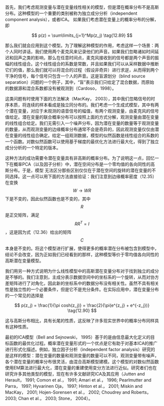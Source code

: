 首先，我们考虑观测变量与潜在变量线性相关的模型，但是潜在概率分布不是高斯分布。这种模型的一个重要的类别被称为独立成分分析（independent component analysis），或者ICA。 如果我们考虑潜在变量上的概率分布的分解，即    

$$
p(z) = \sum\limits_{j=1}^Mp(z_j) \tag{12.89}
$$    

那么我们就会应用到这个模型。为了理解这种模型的作用，考虑这样一个场景：两个人同时讲话，我们使用两个麦克风来记录他们的声音。如果我们忽略诸如时间延迟和回声之类的影响，那么在任意时间点，麦克风接收到的信号都是两个声音的振幅的线性组合。这个线性组合的系数是常数，并且如果我们可以从采样数据中推断它们的值，那么我们就可以将混合的过程（假设非奇异）进行求逆，从而得到两个干净的信号，每个信号只包含一个人的声音。这是盲源划分（blind source separation）问题的一个例子，其中，“盲”表示我们只给定了混合数据，而原始 的数据源和混合系数都没有被观测到（Cardoso， 1998）。    

这类问题有时使用下面的方法解决（MacKay， 2003），其中我们忽略信号的时序本质，将连续的样本看成是独立同分布的。我们考虑一个生成式模型，其中有两个潜在变量，对应于未观测的语音信号的幅值，有两个观测变量，由麦克风的信号值给定。潜在变量的联合概率分布可以按照上面的方式分解，观测变量由潜在变量的线性组合给定。我们无需引入一个噪声分布，因为潜在变量的数量等于观测变量的数量，从而观测变量的边缘概率分布通常不会是奇异的，因此观测变量仅仅由潜在变量的线性组合确定。给定一组观测数据，模型的似然函数是线性组合的系数的一个函数。对数似然函数可以使用基于梯度的最优化方法进行最大化，得到了独立 成分分析的一个特定的版本。    

这种方法的成功需要令潜在变量具有非高斯的概率分布。为了说明这一点，回忆一下在概率PCA（以及因子分析）中，潜在空间分布是一个零均值的各向同性的高斯分布。于是，模型 无法区分那些区别仅仅在于潜在空间的旋转的潜在变量的不同选择。这一点可以用下面的方法直接验证：我们注意到边缘概率密度（12.35）在变换$$ W \to WR $$下是不变的，因此似然函数也是不变的，其中$$ R $$是正交矩阵，满足$$ RR^T = I
$$，这是因为式（12.36）给出的矩阵$$ C $$本身是不变的。将这个模型进行扩展，使得更多的概率潜在分布被包含到模型中，结论不会改变，因为正如我们已经看到的那样，这种模型等价于零均值各向同性的高斯潜在变量模型。    

我们用另一种方式说明为什么线性模型中的高斯潜在变量分布对于找到独立的成分是不够的。我们注意到，主成分表示数据空间中的坐标系的一个旋转，从而对协方差矩阵进行了对角化，因此新的坐标系中的数据分布没有相关性。虽然不具有相关性是独立性的一个必要条件，但是它不是充分条件。在实际应用中，潜在变量分布的一个常见的选择是    

$$
p(z_j) = \frac{1}{\pi cosh(z_j)} = \frac{2}{\pi(e^{z_j} + e^{-z_j})} \tag{12.90}
$$    

这与高斯分布相比，具有长尾的性质，这反映了许多现实世界中的概率分布同样具有这种性质。    

最初的ICA模型（Bell and Sejnowski， 1995）基于的是由信息最大化定义的目标函数的最优化过程。概率潜在变量形式的一个优点是它有助于对基本ICA的推广进行形式化描述。例如，独立因子分析（independent factor
analysis）研究的是这样的模型：潜在变量的数量和观测变量的数量可以不同，观测变量带有噪声，各个潜在变量的概率分布很灵活，由混合高斯模型建模。这个模型的对数似然函数使用EM算法进行最大化，潜在变量的重建使用变分方法进行近似。研究者们也在研究许多其他类型的模型，现在有许多文献研究ICA及其应用（Jutten and Herault， 1991; Comon et al.， 1991; Amari et al.， 1996; Pearlmutter and Parra， 1997; Hyvarinen Oja， 1997; Hinton et al.， 2001; Miskin and MacKay， 2001; Hojen-Sorensen et al.， 2002; Choudrey and Roberts， 2003; Chan et al.， 2003; Stone， 2004）。
